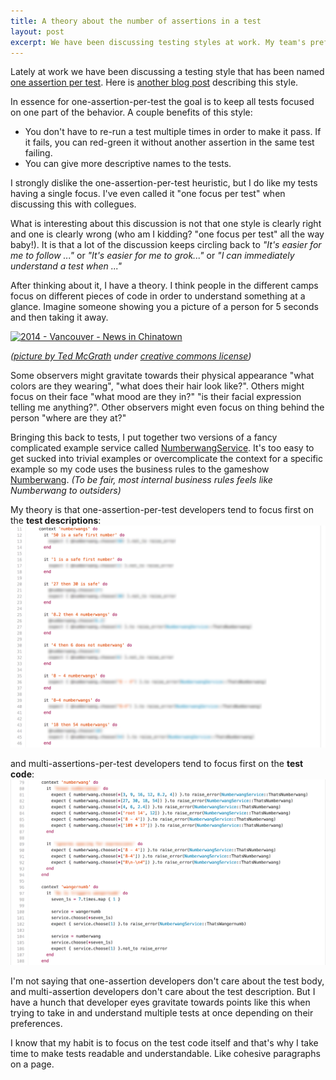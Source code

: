 ```yaml
---
title: A theory about the number of assertions in a test
layout: post
excerpt: We have been discussing testing styles at work. My team's preference is split on one-assertion-per-test. This describes a theory I have about developers in both camps.
---
```


Lately at work we have been discussing a testing style that has been named [one assertion per test](http://blog.jayfields.com/2007/06/testing-one-assertion-per-test.html). Here is [another blog post](http://maxheapsize.com/2011/06/14/one-assert-per-test-really/) describing this style.

In essence for one-assertion-per-test the goal is to keep all tests focused on one part of the behavior. A couple benefits of this style:

* You don't have to re-run a test multiple times in order to make it pass. If it fails, you can red-green it without another assertion in the same test failing.
* You can give more descriptive names to the tests.

I strongly dislike the one-assertion-per-test heuristic, but I do like my tests having a single focus. I've even called it "one focus per test" when discussing this with collegues.

What is interesting about this discussion is not that one style is clearly right and one is clearly wrong (who am I kidding? "one focus per test" all the way baby!). It is that a lot of the discussion keeps circling back to _"It's easier for me to follow ..."_ or _"It's easier for me to grok..."_ or _"I can immediately understand a test when ..."_

After thinking about it, I have a theory. I think people in the different camps focus on different pieces of code in order to understand something at a glance. Imagine someone showing you a picture of a person for 5 seconds and then taking it away.

<a href="https://www.flickr.com/photos/time-to-look/15064231818" title="2014 - Vancouver - News in Chinatown by Ted McGrath, on Flickr"><img src="https://farm4.staticflickr.com/3924/15064231818_6d291253e8_c.jpg" width="800" height="347" alt="2014 - Vancouver - News in Chinatown"></a>

_([picture by Ted McGrath](https://www.flickr.com/photos/time-to-look/15064231818) under [creative commons license](https://creativecommons.org/licenses/by-nc-sa/2.0/))_

Some observers might gravitate towards their physical appearance "what colors are they wearing", "what does their hair look like?". Others might focus on their face "what mood are they in?" "is their facial expression telling me anything?". Other observers might even focus on thing behind the person "where are they at?"



Bringing this back to tests, I put together two versions of a fancy complicated example service called [NumberwangService](https://github.com/zmoazeni/numberwang.rb/blob/master/numberwang_service_spec.rb). It's too easy to get sucked into trivial examples or overcomplicate the context for a specific example so my code uses the business rules to the gameshow [Numberwang](https://www.youtube.com/watch?v=qjOZtWZ56lc). _(To be fair, most internal business rules feels like Numberwang to outsiders)_

My theory is that one-assertion-per-test developers tend to focus first on the **test descriptions**:
<img src='/uploads/single-assertion-numberwang.png' width='800'>

and multi-assertions-per-test developers tend to focus first on the **test code**:
<img src='/uploads/multi-assertion-numberwang.png' width='800'>

I'm not saying that one-assertion developers don't care about the test body, and multi-assertion developers don't care about the test description. But I have a hunch that developer eyes gravitate towards points like this when trying to take in and understand multiple tests at once depending on their preferences.

I know that my habit is to focus on the test code itself and that's why I take time to make tests readable and understandable. Like cohesive paragraphs on a page.


